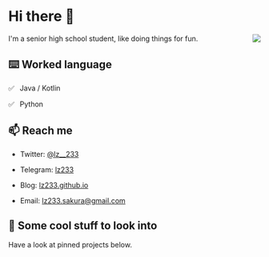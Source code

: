 # Hi there 👋

<img align="right" src="https://github-readme-stats.vercel.app/api?username=lz233&show_icons=true&icon_color=0366d6&text_color=24292e&bg_color=ffffff&hide_title=true" />

I'm a senior high school student, like doing things for fun.

## ⌨️ Worked language

✅ ⁠ ⁢⁣⁡⁠ Java / Kotlin

✅ ⁠ ⁢⁣⁡⁠ Python

## 📫 Reach me

- Twitter: [@lz__233](https://twitter.com/lz__233)

- Telegram: [lz233](https://t.me/lz233)
- Blog: [lz233.github.io](https://lz233.github.io/)
- Email: [lz233.sakura@gmail.com](mailto:lz233.sakura@gmail.com)

## 👀 Some cool stuff to look into

Have a look at pinned projects below.
